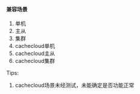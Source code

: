#### 兼容场景
1. 单机
2. 主从
3. 集群
4. cachecloud单机
5. cachecloud主从
6. cachecloud集群

Tips:
1. cachecloud场景未经测试，未能确定是否功能正常